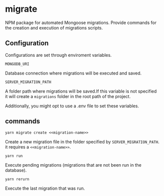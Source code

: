 # migrate
NPM package for automated Mongoose migrations. 
Provide commands for the creation and execution of migrations scripts. 

## Configuration
Configurations are set through enviroment variables.

`MONGODB_URI`

Database connection where migrations will be executed and saved.

`SERVER_MIGRATION_PATH`

A folder path where migrations will be saved.If this variable is not specified it will create a `migrations` folder in the
root path of the project.

Additionally, you might opt to use a .env file to set these variables.

## commands

`yarn migrate create <<migration-name>>`

Create a new migration file in the folder specified by `SERVER_MIGRATION_PATH`. it requires a `<<migration-name>>`.

`yarn run`

Execute pending migrations (migrations that are not been run in the database). 

`yarn rerurn`

Execute the last migration that was run.
